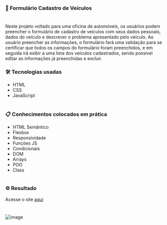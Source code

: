 ### 🚀 Formulário Cadastro de Veículos 

#

Neste projeto voltado para uma oficina de automóveis, os usuários podem preencher o formulário de cadastro de veículos com seus dados pessoais, dados do veículo e descrever o problema apresentado pelo veículo. Ao usuário preencher as informações, o formulário fará uma validação para se certificar que todos os campos do formulário foram preenchidos, e em seguida irá exibir a uma lista dos veículos cadastrados, sendo possível editar as informações já preenchidas e excluir. 

### 🛠️ Tecnologias usadas

- HTML
- CSS
- JavaScript
#

### 📋 Conhecimentos colocados em prática

- HTML Semântico
- Flexbox
- Responsividade 
- Funções JS
- Condicionais
- DOM
- Arrays
- POO
- Class
#

### ⚙️ Resultado

Acesse o site [aqui](https://anacamorims.github.io/formulario-pda.github.io/)
#
![image]()

#
